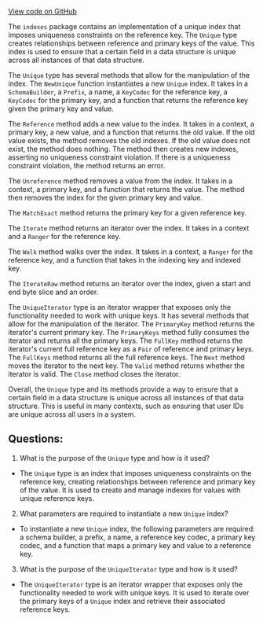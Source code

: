 [View code on GitHub](https://github.com/cosmos/cosmos-sdk.git/collections/indexes/unique.go)

The `indexes` package contains an implementation of a unique index that imposes uniqueness constraints on the reference key. The `Unique` type creates relationships between reference and primary keys of the value. This index is used to ensure that a certain field in a data structure is unique across all instances of that data structure. 

The `Unique` type has several methods that allow for the manipulation of the index. The `NewUnique` function instantiates a new `Unique` index. It takes in a `SchemaBuilder`, a `Prefix`, a name, a `KeyCodec` for the reference key, a `KeyCodec` for the primary key, and a function that returns the reference key given the primary key and value. 

The `Reference` method adds a new value to the index. It takes in a context, a primary key, a new value, and a function that returns the old value. If the old value exists, the method removes the old indexes. If the old value does not exist, the method does nothing. The method then creates new indexes, asserting no uniqueness constraint violation. If there is a uniqueness constraint violation, the method returns an error.

The `Unreference` method removes a value from the index. It takes in a context, a primary key, and a function that returns the value. The method then removes the index for the given primary key and value.

The `MatchExact` method returns the primary key for a given reference key.

The `Iterate` method returns an iterator over the index. It takes in a context and a `Ranger` for the reference key.

The `Walk` method walks over the index. It takes in a context, a `Ranger` for the reference key, and a function that takes in the indexing key and indexed key.

The `IterateRaw` method returns an iterator over the index, given a start and end byte slice and an order.

The `UniqueIterator` type is an iterator wrapper that exposes only the functionality needed to work with unique keys. It has several methods that allow for the manipulation of the iterator. The `PrimaryKey` method returns the iterator's current primary key. The `PrimaryKeys` method fully consumes the iterator and returns all the primary keys. The `FullKey` method returns the iterator's current full reference key as a `Pair` of reference and primary keys. The `FullKeys` method returns all the full reference keys. The `Next` method moves the iterator to the next key. The `Valid` method returns whether the iterator is valid. The `Close` method closes the iterator.

Overall, the `Unique` type and its methods provide a way to ensure that a certain field in a data structure is unique across all instances of that data structure. This is useful in many contexts, such as ensuring that user IDs are unique across all users in a system.
## Questions: 
 1. What is the purpose of the `Unique` type and how is it used?
- The `Unique` type is an index that imposes uniqueness constraints on the reference key, creating relationships between reference and primary key of the value. It is used to create and manage indexes for values with unique reference keys.

2. What parameters are required to instantiate a new `Unique` index?
- To instantiate a new `Unique` index, the following parameters are required: a schema builder, a prefix, a name, a reference key codec, a primary key codec, and a function that maps a primary key and value to a reference key.

3. What is the purpose of the `UniqueIterator` type and how is it used?
- The `UniqueIterator` type is an iterator wrapper that exposes only the functionality needed to work with unique keys. It is used to iterate over the primary keys of a `Unique` index and retrieve their associated reference keys.